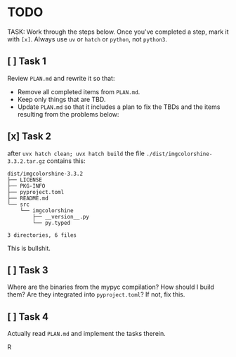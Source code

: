 # TODO

TASK: Work through the steps below. Once you've completed a step, mark it with `[x]`. Always use `uv` or `hatch` or `python`, not `python3`.

## [ ] Task 1

Review `PLAN.md` and rewrite it so that: 

- Remove all completed items from `PLAN.md`. 
- Keep only things that are TBD. 
- Update `PLAN.md` so that it includes a plan to fix the TBDs and the items resulting from the problems below: 


## [x] Task 2

after `uvx hatch clean; uvx hatch build` the file `./dist/imgcolorshine-3.3.2.tar.gz` contains this: 

```
dist/imgcolorshine-3.3.2
├── LICENSE
├── PKG-INFO
├── pyproject.toml
├── README.md
└── src
    └── imgcolorshine
        ├── __version__.py
        └── py.typed

3 directories, 6 files
```

This is bullshit. 

## [ ] Task 3

Where are the binaries from the mypyc compilation? How should I build them? Are they integrated into `pyproject.toml`? If not, fix this. 

## [ ] Task 4

Actually read `PLAN.md` and implement the tasks therein. 

R





